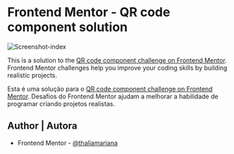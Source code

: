 # Frontend Mentor - QR code component solution

![Screenshot-index](https://user-images.githubusercontent.com/59983595/223000204-a780543f-2cfd-46cb-a6fb-a73732938934.png)

This is a solution to the [QR code component challenge on Frontend Mentor](https://www.frontendmentor.io/challenges/qr-code-component-iux_sIO_H). Frontend Mentor challenges help you improve your coding skills by building realistic projects. 

Esta é uma solução para o [QR code component challenge on Frontend Mentor](https://www.frontendmentor.io/challenges/qr-code-component-iux_sIO_H). Desafios do Frontend Mentor ajudam a melhorar a habilidade de programar criando projetos realistas.

## Author | Autora

- Frontend Mentor - [@thaliamariana](https://www.frontendmentor.io/profile/thaliamariana)

